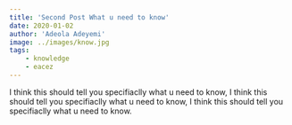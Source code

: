 ```yaml
---
title: 'Second Post What u need to know'
date: 2020-01-02
author: 'Adeola Adeyemi'
image: ../images/know.jpg
tags:
    - knowledge
    - eacez
---
```


I think this should tell you specifiaclly what u need to know, I think this should tell you specifiaclly what u need to know, I think this should tell you specifiaclly what u need to know.